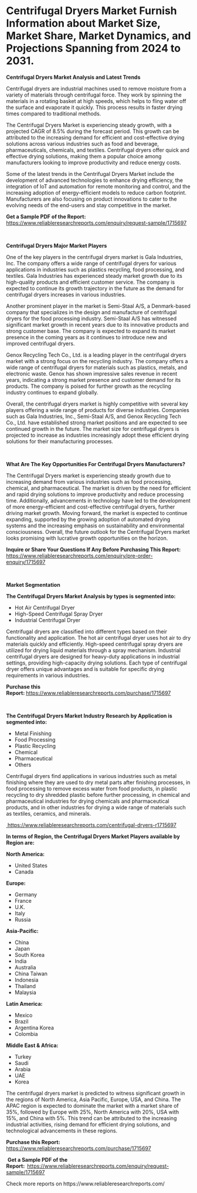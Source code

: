 <p><h1>Centrifugal Dryers Market Furnish Information about Market Size, Market Share, Market Dynamics, and Projections Spanning from 2024 to 2031.</h1></p><p><strong>Centrifugal Dryers Market Analysis and Latest Trends</strong></p>
<p><p>Centrifugal dryers are industrial machines used to remove moisture from a variety of materials through centrifugal force. They work by spinning the materials in a rotating basket at high speeds, which helps to fling water off the surface and evaporate it quickly. This process results in faster drying times compared to traditional methods.</p><p>The Centrifugal Dryers Market is experiencing steady growth, with a projected CAGR of 8.5% during the forecast period. This growth can be attributed to the increasing demand for efficient and cost-effective drying solutions across various industries such as food and beverage, pharmaceuticals, chemicals, and textiles. Centrifugal dryers offer quick and effective drying solutions, making them a popular choice among manufacturers looking to improve productivity and reduce energy costs.</p><p>Some of the latest trends in the Centrifugal Dryers Market include the development of advanced technologies to enhance drying efficiency, the integration of IoT and automation for remote monitoring and control, and the increasing adoption of energy-efficient models to reduce carbon footprint. Manufacturers are also focusing on product innovations to cater to the evolving needs of the end-users and stay competitive in the market.</p></p>
<p><strong>Get a Sample PDF of the Report:&nbsp;</strong> <a href="https://www.reliableresearchreports.com/enquiry/request-sample/1715697">https://www.reliableresearchreports.com/enquiry/request-sample/1715697</a></p>
<p>&nbsp;</p>
<p><strong>Centrifugal Dryers Major Market Players</strong></p>
<p><p>One of the key players in the centrifugal dryers market is Gala Industries, Inc. The company offers a wide range of centrifugal dryers for various applications in industries such as plastics recycling, food processing, and textiles. Gala Industries has experienced steady market growth due to its high-quality products and efficient customer service. The company is expected to continue its growth trajectory in the future as the demand for centrifugal dryers increases in various industries.</p><p>Another prominent player in the market is Semi-Staal A/S, a Denmark-based company that specializes in the design and manufacture of centrifugal dryers for the food processing industry. Semi-Staal A/S has witnessed significant market growth in recent years due to its innovative products and strong customer base. The company is expected to expand its market presence in the coming years as it continues to introduce new and improved centrifugal dryers.</p><p>Genox Recycling Tech Co., Ltd. is a leading player in the centrifugal dryers market with a strong focus on the recycling industry. The company offers a wide range of centrifugal dryers for materials such as plastics, metals, and electronic waste. Genox has shown impressive sales revenue in recent years, indicating a strong market presence and customer demand for its products. The company is poised for further growth as the recycling industry continues to expand globally.</p><p>Overall, the centrifugal dryers market is highly competitive with several key players offering a wide range of products for diverse industries. Companies such as Gala Industries, Inc., Semi-Staal A/S, and Genox Recycling Tech Co., Ltd. have established strong market positions and are expected to see continued growth in the future. The market size for centrifugal dryers is projected to increase as industries increasingly adopt these efficient drying solutions for their manufacturing processes.</p></p>
<p>&nbsp;</p>
<p><strong>What Are The Key Opportunities For Centrifugal Dryers Manufacturers?</strong></p>
<p><p>The Centrifugal Dryers market is experiencing steady growth due to increasing demand from various industries such as food processing, chemical, and pharmaceutical. The market is driven by the need for efficient and rapid drying solutions to improve productivity and reduce processing time. Additionally, advancements in technology have led to the development of more energy-efficient and cost-effective centrifugal dryers, further driving market growth. Moving forward, the market is expected to continue expanding, supported by the growing adoption of automated drying systems and the increasing emphasis on sustainability and environmental consciousness. Overall, the future outlook for the Centrifugal Dryers market looks promising with lucrative growth opportunities on the horizon.</p></p>
<p><strong>Inquire or Share Your Questions If Any Before Purchasing This Report:</strong> <a href="https://www.reliableresearchreports.com/enquiry/pre-order-enquiry/1715697">https://www.reliableresearchreports.com/enquiry/pre-order-enquiry/1715697</a></p>
<p>&nbsp;</p>
<p><strong>Market Segmentation</strong></p>
<p><strong>The Centrifugal Dryers Market Analysis by types is segmented into:</strong></p>
<p><ul><li>Hot Air Centrifugal Dryer</li><li>High-Speed Centrifugal Spray Dryer</li><li>Industrial Centrifugal Dryer</li></ul></p>
<p><p>Centrifugal dryers are classified into different types based on their functionality and application. The hot air centrifugal dryer uses hot air to dry materials quickly and efficiently. High-speed centrifugal spray dryers are utilized for drying liquid materials through a spray mechanism. Industrial centrifugal dryers are designed for heavy-duty applications in industrial settings, providing high-capacity drying solutions. Each type of centrifugal dryer offers unique advantages and is suitable for specific drying requirements in various industries.</p></p>
<p><strong>Purchase this Report:&nbsp;</strong><a href="https://www.reliableresearchreports.com/purchase/1715697">https://www.reliableresearchreports.com/purchase/1715697</a></p>
<p>&nbsp;</p>
<p><strong>The Centrifugal Dryers Market Industry Research by Application is segmented into:</strong></p>
<p><ul><li>Metal Finishing</li><li>Food Processing</li><li>Plastic Recycling</li><li>Chemical</li><li>Pharmaceutical</li><li>Others</li></ul></p>
<p><p>Centrifugal dryers find applications in various industries such as metal finishing where they are used to dry metal parts after finishing processes, in food processing to remove excess water from food products, in plastic recycling to dry shredded plastic before further processing, in chemical and pharmaceutical industries for drying chemicals and pharmaceutical products, and in other industries for drying a wide range of materials such as textiles, ceramics, and minerals.</p></p>
<p><a href="https://www.reliableresearchreports.com/centrifugal-dryers-r1715697">&nbsp;https://www.reliableresearchreports.com/centrifugal-dryers-r1715697</a></p>
<p><strong>In terms of Region, the Centrifugal Dryers Market Players available by Region are:</strong></p>
<p>
    <p> <strong> North America: </strong>
        <ul>
            <li>United States</li>
            <li>Canada</li>
        </ul>
        </p> 
    <p> <strong> Europe: </strong>
        <ul>
            <li>Germany</li>
            <li>France</li>
            <li>U.K.</li>
            <li>Italy</li>
            <li>Russia</li>
        </ul>
        </p> 
    <p> <strong> Asia-Pacific: </strong>
        <ul>
            <li>China</li>
            <li>Japan</li>
            <li>South Korea</li>
            <li>India</li>
            <li>Australia</li>
            <li>China Taiwan</li>
            <li>Indonesia</li>
            <li>Thailand</li>
            <li>Malaysia</li>
        </ul>
        </p> 
    <p> <strong> Latin America: </strong>
        <ul>
            <li>Mexico</li>
            <li>Brazil</li>
            <li>Argentina Korea</li>
            <li>Colombia</li>
        </ul>
        </p> 
    <p> <strong> Middle East & Africa: </strong>
        <ul>
            <li>Turkey</li>
            <li>Saudi</li>
            <li>Arabia</li>
            <li>UAE</li>
            <li>Korea</li>
        </ul>
    </p>
    </p>
<p><p>The centrifugal dryers market is predicted to witness significant growth in the regions of North America, Asia Pacific, Europe, USA, and China. The APAC region is expected to dominate the market with a market share of 35%, followed by Europe with 25%, North America with 20%, USA with 15%, and China with 5%. This trend can be attributed to the increasing industrial activities, rising demand for efficient drying solutions, and technological advancements in these regions.</p></p>
<p><strong>Purchase this Report: </strong><a href="https://www.reliableresearchreports.com/purchase/1715697">https://www.reliableresearchreports.com/purchase/1715697</a></p>
<p>&nbsp;<strong>Get a Sample PDF of the Report:&nbsp;&nbsp;</strong><a href="https://www.reliableresearchreports.com/enquiry/request-sample/1715697">https://www.reliableresearchreports.com/enquiry/request-sample/1715697</a></p>
<p><strong></strong></p>
<p>Check more reports on https://www.reliableresearchreports.com/</p>